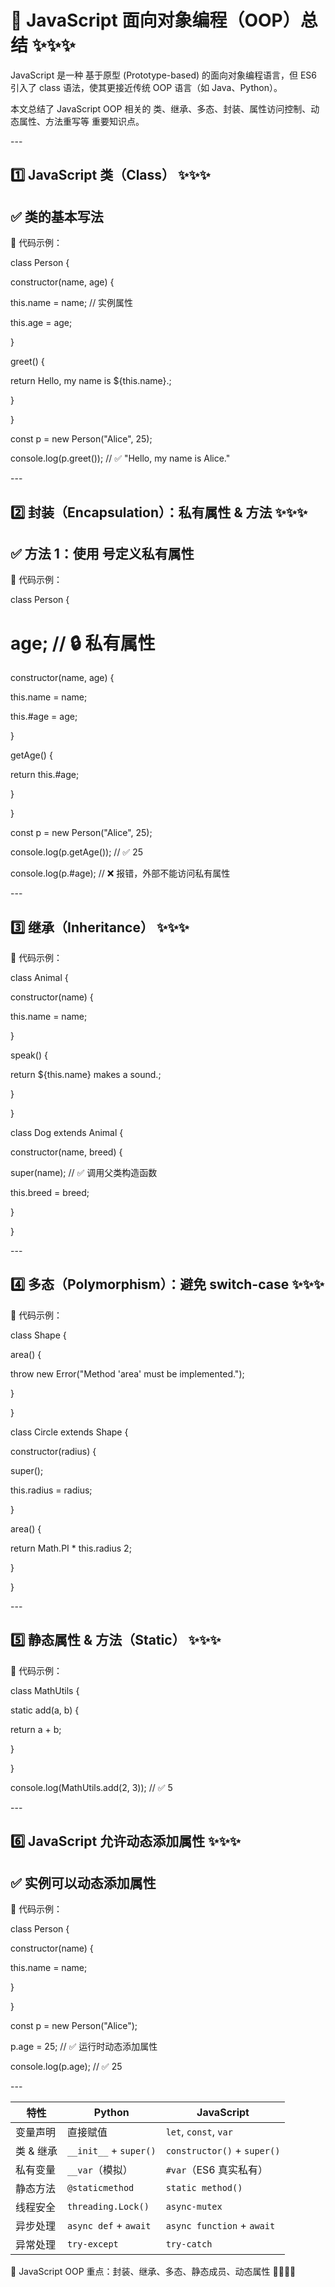 # 📌 JavaScript 面向对象编程（OOP）总结 ✨✨✨

JavaScript 是一种 基于原型 (Prototype-based) 的面向对象编程语言，但 ES6 引入了 class 语法，使其更接近传统 OOP 语言（如 Java、Python）。

本文总结了 JavaScript OOP 相关的 类、继承、多态、封装、属性访问控制、动态属性、方法重写等 重要知识点。

\---

## 1️⃣ JavaScript 类（Class） ✨✨✨

## ✅ 类的基本写法

📌 代码示例：

class Person {

constructor(name, age) {

this.name = name; // 实例属性

this.age = age;

}

greet() {

return Hello, my name is ${this.name}.;

}

}

const p = new Person("Alice", 25);

console.log(p.greet()); // ✅ "Hello, my name is Alice."

\---

## 2️⃣ 封装（Encapsulation）：私有属性 & 方法 ✨✨✨

## ✅ 方法 1：使用  号定义私有属性

📌 代码示例：

class Person {

# age; // 🔒 私有属性

constructor(name, age) {

this.name = name;

this.#age = age;

}

getAge() {

return this.#age;

}

}

const p = new Person("Alice", 25);

console.log(p.getAge()); // ✅ 25

console.log(p.#age); // ❌ 报错，外部不能访问私有属性

\---

## 3️⃣ 继承（Inheritance） ✨✨✨

📌 代码示例：

class Animal {

constructor(name) {

this.name = name;

}

speak() {

return ${this.name} makes a sound.;

}

}

class Dog extends Animal {

constructor(name, breed) {

super(name); // ✅ 调用父类构造函数

this.breed = breed;

}

}

\---

## 4️⃣ 多态（Polymorphism）：避免 switch-case ✨✨✨

📌 代码示例：

class Shape {

area() {

throw new Error("Method 'area' must be implemented.");

}

}

class Circle extends Shape {

constructor(radius) {

super();

this.radius = radius;

}

area() {

return Math.PI \* this.radius  2;

}

}

\---

## 5️⃣ 静态属性 & 方法（Static） ✨✨✨

📌 代码示例：

class MathUtils {

static add(a, b) {

return a + b;

}

}

console.log(MathUtils.add(2, 3)); // ✅ 5

\---

## 6️⃣ JavaScript 允许动态添加属性 ✨✨✨

## ✅ 实例可以动态添加属性

📌 代码示例：

class Person {

constructor(name) {

this.name = name;

}

}

const p = new Person("Alice");

p.age = 25; // ✅ 运行时动态添加属性

console.log(p.age); // ✅ 25

\---

| 特性         | Python                                | JavaScript                          |
|--------------|---------------------------------------|-------------------------------------|
| 变量声明     | 直接赋值                               | `let`, `const`, `var`               |
| 类 & 继承    | `__init__` + `super()`                 | `constructor()` + `super()`         |
| 私有变量     | `__var`（模拟）                        | `#var`（ES6 真实私有）              |
| 静态方法     | `@staticmethod`                        | `static method()`                   |
| 线程安全     | `threading.Lock()`                     | `async-mutex`                       |
| 异步处理     | `async def` + `await`                  | `async function` + `await`          |
| 异常处理     | `try-except`                           | `try-catch`                         |

🚀 JavaScript OOP 重点：封装、继承、多态、静态成员、动态属性 🚀✨✨✨
